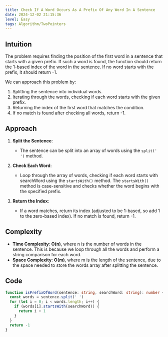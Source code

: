 ```yaml
---
title: Check If A Word Occurs As A Prefix Of Any Word In A Sentence
date: 2024-12-02 21:15:36
level: Easy
tags: Algorithm/TwoPointers
---
```


## Intuition

The problem requires finding the position of the first word in a sentence that starts with a given prefix. If such a word is found, the function should return the 1-based index of the word in the sentence. If no word starts with the prefix, it should return -1.

We can approach this problem by:

1. Splitting the sentence into individual words.
2. Iterating through the words, checking if each word starts with the given prefix.
3. Returning the index of the first word that matches the condition.
4. If no match is found after checking all words, return -1.

## Approach

1. **Split the Sentence**:  
	- The sentence can be split into an array of words using the `split(' ')` method.

2. **Check Each Word**:  
	- Loop through the array of words, checking if each word starts with searchWord using the `startsWith()` method. The `startsWith()` method is case-sensitive and checks whether the word begins with the specified prefix.

3. **Return the Index**:  
	- If a word matches, return its index (adjusted to be 1-based, so add 1 to the zero-based index). If no match is found, return -1.

## Complexity

- **Time Complexity**: **O(n)**, where n is the number of words in the sentence. This is because we loop through all the words and perform a string comparison for each word.
- **Space Complexity**: **O(m)**, where m is the length of the sentence, due to the space needed to store the words array after splitting the sentence.

## Code

```ts
function isPrefixOfWord(sentence: string, searchWord: string): number {
  const words = sentence.split(' ') 
  for (let i = 0; i < words.length; i++) {
    if (words[i].startsWith(searchWord)) { 
      return i + 1 
    }
  }
  return -1 
}
```
